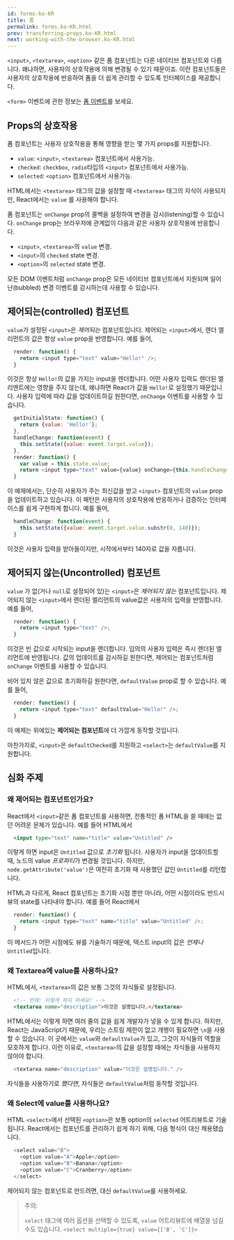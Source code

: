 ```yaml
---
id: forms-ko-KR
title: 폼
permalink: forms.ko-KR.html
prev: transferring-props.ko-KR.html
next: working-with-the-browser.ko-KR.html
---
```


`<input>`, `<textarea>`, `<option>` 같은 폼 컴포넌트는 다른 네이티브 컴포넌트와 다릅니다. 왜냐하면, 사용자의 상호작용에 의해 변경될 수 있기 때문이죠. 이런 컴포넌트들은 사용자의 상호작용에 반응하여 폼을 더 쉽게 관리할 수 있도록 인터페이스를 제공합니다.

`<form>` 이벤트에 관한 정보는 [폼 이벤트](/react/docs/events.html#form-events)를 보세요.

## Props의 상호작용

폼 컴포넌트는 사용자 상호작용을 통해 영향을 받는 몇 가지 props를 지원합니다.

* `value`: `<input>`, `<textarea>` 컴포넌트에서 사용가능.
* `checked`: `checkbox`, `radio`타입의 `<input>` 컴포넌트에서 사용가능.
* `selected`: `<option>` 컴포넌트에서 사용가능.

HTML에서는 `<textarea>` 태그의 값을 설정할 때 `<textarea>` 태그의 자식이 사용되지만, React에서는 `value` 를 사용해야 합니다.

폼 컴포넌트는 `onChange` prop의 콜백을 설정하여 변경을 감시(listening)할 수 있습니다. `onChange` prop는 브라우저에 관계없이 다음과 같은 사용자 상호작용에 반응합니다.

* `<input>`, `<textarea>`의 `value` 변경.
* `<input>`의 `checked` state 변경.
* `<option>`의 `selected` state 변경.

모든 DOM 이벤트처럼 `onChange` prop은 모든 네이티브 컴포넌트에서 지원되며 일어난(bubbled) 변경 이벤트를 감시하는데 사용할 수 있습니다.


## 제어되는(controlled) 컴포넌트

`value`가 설정된 `<input>`은 *제어되는* 컴포넌트입니다. 제어되는 `<input>`에서, 렌더 엘리먼트의 값은 항상 `value` prop을 반영합니다. 예를 들어,

```javascript
  render: function() {
    return <input type="text" value="Hello!" />;
  }
```

이것은 항상 `Hello!`의 값을 가지는 input을 렌더합니다. 어떤 사용자 입력도 렌더된 엘리멘트에는 영향을 주지 않는데, 왜냐하면 React가 값을 `Hello!`로 설정했기 때문입니다. 사용자 입력에 따라 값을 업데이트하길 원한다면, `onChange` 이벤트를 사용할 수 있습니다.

```javascript
  getInitialState: function() {
    return {value: 'Hello!'};
  },
  handleChange: function(event) {
    this.setState({value: event.target.value});
  },
  render: function() {
    var value = this.state.value;
    return <input type="text" value={value} onChange={this.handleChange} />;
  }
```

이 예제에서는, 단순히 사용자가 주는 최신값을 받고 `<input>` 컴포넌트의 `value` prop을 업데이트하고 있습니다. 이 패턴은 사용자의 상호작용에 반응하거나 검증하는 인터페이스를 쉽게 구현하게 합니다. 예를 들어,

```javascript
  handleChange: function(event) {
    this.setState({value: event.target.value.substr(0, 140)});
  }
```

이것은 사용자 입력을 받아들이지만, 시작에서부터 140자로 값을 자릅니다.


## 제어되지 않는(Uncontrolled) 컴포넌트

`value` 가 없(거나 `null`로 설정되어 있)는 `<input>`은 *제어되지 않는* 컴포넌트입니다. 제어되지 않는 `<input>`에서 렌더된 엘리먼트의 value값은 사용자의 입력을 반영합니다. 예를 들어,

```javascript
  render: function() {
    return <input type="text" />;
  }
```

이것은 빈 값으로 시작되는 input을 랜더합니다. 임의의 사용자 입력은 즉시 렌더된 엘리먼트에 반영됩니다. 값의 업데이트를 감시하길 원한다면, 제어되는 컴포넌트처럼 `onChange` 이벤트를 사용할 수 있습니다.

비어 있지 않은 값으로 초기화하길 원한다면, `defaultValue` prop로 할 수 있습니다. 예를 들어,

```javascript
  render: function() {
    return <input type="text" defaultValue="Hello!" />;
  }
```

이 예제는 위에있는 **제어되는 컴포넌트**에 더 가깝게 동작할 것입니다.

마찬가지로, `<input>`은 `defaultChecked`를 지원하고 `<select>`는 `defaultValue`를 지원합니다.


## 심화 주제


### 왜 제어되는 컴포넌트인가요?

React에서 `<input>`같은 폼 컴포넌트를 사용하면, 전통적인 폼 HTML을 쓸 때에는 없던 어려운 문제가 있습니다. 예를 들어 HTML에서

```html
  <input type="text" name="title" value="Untitled" />
```

이렇게 하면 input은 `Untitled` 값으로 *초기화* 됩니다. 사용자가 input을 업데이트할 때, 노드의 value *프로퍼티*가 변경될 것입니다. 하지만,  `node.getAttribute('value')`은 여전히 초기화 때 사용했던 값인 `Untitled`를 리턴합니다.

HTML과 다르게, React 컴포넌트는 초기화 시점 뿐만 아니라, 어떤 시점이라도 반드시
뷰의 state를 나타내야 합니다. 예를 들어 React에서

```javascript
  render: function() {
    return <input type="text" name="title" value="Untitled" />;
  }
```

이 메서드가 어떤 시점에도 뷰를 기술하기 때문에, 텍스트 input의 값은 *언제나* `Untitled`입니다.


### 왜 Textarea에 value를 사용하나요?

HTML에서, `<textarea>`의 값은 보통 그것의 자식들로 설정됩니다.

```html
  <!-- 반례: 이렇게 하지 마세요! -->
  <textarea name="description">이것은 설명입니다.</textarea>
```

HTML에서는 이렇게 하면 여러 줄의 값을 쉽게 개발자가 넣을 수 있게 합니다. 하지만, React는 JavaScript기 때문에, 우리는 스트링 제한이 없고 개행이 필요하면 `\n`을 사용할 수 있습니다. 이 곳에서는 `value`와 `defaultValue`가 있고, 그것이 자식들의 역할을 모호하게 합니다. 이런 이유로, `<textarea>`의 값을 설정할 때에는 자식들을 사용하지 않아야 합니다.

```javascript
  <textarea name="description" value="이것은 설명입니다." />
```

자식들을 사용하기로 *했다면*, 자식들은 `defaultValue`처럼 동작할 것입니다.


### 왜 Select에 value를 사용하나요?

HTML `<select>`에서 선택된 `<option>`은 보통 option의 `selected` 어트리뷰트로 기술됩니다. React에서는 컴포넌트를 관리하기 쉽게 하기 위해, 다음 형식이 대신 채용됐습니다.

```javascript
  <select value="B">
    <option value="A">Apple</option>
    <option value="B">Banana</option>
    <option value="C">Cranberry</option>
  </select>
```

제어되지 않는 컴포넌트로 만드려면, 대신 `defaultValue`를 사용하세요.

> 주의:
>
> `select` 태그에 여러 옵션을 선택할 수 있도록, `value` 어트리뷰트에 배열을 넘길 수도 있습니다. `<select multiple={true} value={['B', 'C']}>`
